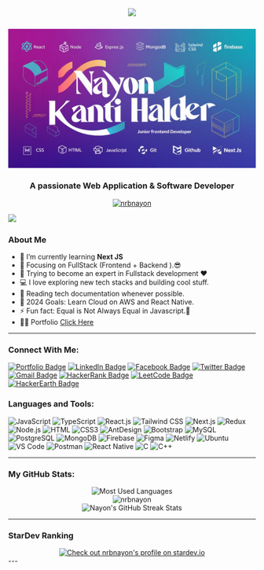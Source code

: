 
<!---
nrbnayon/nrbnayon is a ✨ special ✨ repository because its `README.md` (this file) appears on your GitHub profile.
You can click the Preview link to take a look at your changes.
--->

<h1 align="center">
  <a href="https://git.io/typing-svg">
    <img src="https://readme-typing-svg.herokuapp.com/?lines=Hello,+There!+👋;I'm+Nayon+Kanti+Halder..;Nice+to+meet+you!&center=true&size=30">
  </a>
</h1>
<img src="https://raw.githubusercontent.com/nrbnayon/nrbnayon/main/6.jpeg" alt="Banner Image">

<h3 align="center">A passionate Web Application & Software Developer</h3>

<p align="center"> 
  <a href="https://github.com/ryo-ma/github-profile-trophy">
    <img src="https://github-profile-trophy.vercel.app/?username=nrbnayon" alt="nrbnayon" />
  </a>
</p>

![](https://komarev.com/ghpvc/?username=nrbnayon&color=brightgreen)

### About Me

- 🌱 I’m currently learning **Next JS**
- 🔭 Focusing on FullStack (Frontend + Backend ).😎
- 🌱 Trying to become an expert in Fullstack development ❤
- 💻 I love exploring new tech stacks and building cool stuff.
- 📰 Reading tech documentation whenever possible.
- 🥅 2024 Goals: Learn Cloud on AWS and React Native.
- ⚡ Fun fact: Equal is Not Always Equal in Javascript.🤣
- 👨‍💻 Portfolio [Click Here](https://nrbnayon.netlify.app/)

---

### Connect With Me:

[![Portfolio Badge](https://img.shields.io/badge/Portfolio-FF5722?style=for-the-badge&logo=web&logoColor=white)](https://nrbnayon.netlify.app/)
[![LinkedIn Badge](https://img.shields.io/badge/LinkedIn-0077B5?style=for-the-badge&logo=linkedin&logoColor=white)](https://www.linkedin.com/in/itsnayon/)
[![Facebook Badge](https://img.shields.io/badge/Facebook-1877F2?style=for-the-badge&logo=facebook&logoColor=white)](https://www.facebook.com/nay.o.ii/)
[![Twitter Badge](https://img.shields.io/badge/Twitter-1DA1F2?style=for-the-badge&logo=twitter&logoColor=white)](https://x.com/homeless_nayon)
[![Gmail Badge](https://img.shields.io/badge/Gmail-D14836?style=for-the-badge&logo=gmail&logoColor=white)](mailto:nrbnayon@gmail.com)
[![HackerRank Badge](https://img.shields.io/badge/HackerRank-2EC866?style=for-the-badge&logo=hackerrank&logoColor=white)](https://www.hackerrank.com/nrbnayon)
[![LeetCode Badge](https://img.shields.io/badge/LeetCode-FFA116?style=for-the-badge&logo=leetcode&logoColor=black)](https://www.leetcode.com/nrbnayon)
[![HackerEarth Badge](https://img.shields.io/badge/HackerEarth-323754?style=for-the-badge&logo=hackerearth&logoColor=white)](https://www.hackerearth.com/@nrbnayon)


### Languages and Tools:

![JavaScript](https://img.shields.io/badge/JavaScript-F7DF1E?style=flat-square&logo=javascript&logoColor=black)
![TypeScript](https://img.shields.io/badge/TypeScript-007ACC?style=flat-square&logo=typescript&logoColor=white)
![React.js](https://img.shields.io/badge/React.js-0081CB?style=flat-square&logo=react&logoColor=61DAFB) ![Tailwind CSS](https://img.shields.io/badge/Tailwind_CSS-38B2AC?style=flat-square&logo=tailwind-css&logoColor=white)
![Next.js](https://img.shields.io/badge/Next.js-f7f7f7?style=flastic&logo=Next.js&logoColor=000000)
![Redux](https://img.shields.io/badge/Redux-black?style=flastic&logo=Redux&logoColor=764ABC)
![Node.js](https://img.shields.io/badge/Node.js-43853D?style=flat-square&logo=node.js&logoColor=white)
![HTML](https://img.shields.io/badge/HTML5-E34F26?style=flat-square&logo=html5&logoColor=white)
![CSS3](https://img.shields.io/badge/CSS3-1572B6?style=flat-square&logo=css3&logoColor=white)
![AntDesign](https://img.shields.io/badge/AntDesign-f7f7f7?style=flastic&logo=AntDesign&logoColor=0170FE)
![Bootstrap](https://img.shields.io/badge/Bootstrap-563D7C?style=flat-square&logo=bootstrap&logoColor=white)
![MySQL](https://img.shields.io/badge/MySQL-005C84?style=flat-square&logo=mysql&logoColor=white)
![PostgreSQL](https://img.shields.io/badge/PostgreSQL-31658D?style=flastic&logo=PostgreSQL&logoColor=white)
![MongoDB](https://img.shields.io/badge/MongoDB-F7F7F7?style=flat-square&logo=mongodb&logoColor=49A248)
![Firebase](https://img.shields.io/badge/Firebase-FFCA28?style=flat-square&logo=firebase&logoColor=black)
![Figma](https://img.shields.io/badge/Figma-f7f7f7?style=flastic&logo=Figma&logoColor=F24E1E)
![Netlify](https://img.shields.io/badge/Netlify-00C7B7?style=flat-square&logo=netlify&logoColor=white)
![Ubuntu](https://img.shields.io/badge/Ubuntu-E05924?style=flat-square&logo=ubuntu&logoColor=black)
![VS Code](https://img.shields.io/badge/VisualStudio-2C2B30?style=flastic&logo=VisualStudioCode&logoColor=007ACC)
![Postman](https://img.shields.io/badge/Postman-f7f7f7?style=flastic&logo=Postman&logoColor=FF6C37) ![React Native](https://img.shields.io/badge/React_Native-61DAFB?style=flat-square&logo=react&logoColor=black)
![C](https://img.shields.io/badge/C-A8B9CC?style=flat-square&logo=c&logoColor=white)
![C++](https://img.shields.io/badge/C++-00599C?style=flat-square&logo=c%2B%2B&logoColor=white)

---

### My GitHub Stats:
<div align="center">
  <img src="https://github-readme-stats.vercel.app/api/top-langs/?username=nrbnayon&layout=compact&theme=nightowl&hide_border=true&langs_count=8" alt="Most Used Languages" />
</div>
<div align="center">
  <img src="https://github-readme-stats.vercel.app/api?username=nrbnayon&show_icons=true&locale=en&theme=nightowl&hide_border=true" alt="nrbnayon" />
</div>
<div align="center">
  <img src="https://github-readme-streak-stats.herokuapp.com/?user=nrbnayon&theme=nightowl&hide_border=true" alt="Nayon's GitHub Streak Stats" />
</div>

---


### StarDev Ranking
<div align="center">
  <a href="https://stardev.io/developers/nrbnayon"><img alt="Check out nrbnayon's profile on stardev.io" src="https://stardev.io/developers/nrbnayon/badge/languages/global.svg" /></a>
</div>
---

